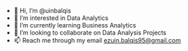 - 👋 Hi, I’m @uinbalqis
- 👀 I’m interested in Data Analytics
- 🌱 I’m currently learning Business Analytics
- 💞️ I’m looking to collaborate on Data Analysis Projects
- 📫 Reach me through my email ezuin.balqis95@gmail.com

<!---
uinbalqis/uinbalqis is a ✨ special ✨ repository because its `README.md` (this file) appears on your GitHub profile.
You can click the Preview link to take a look at your changes.
--->
